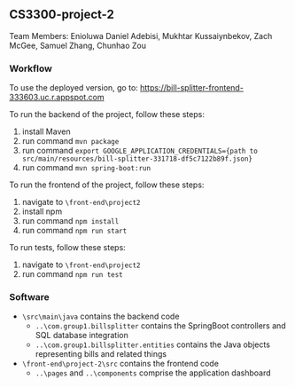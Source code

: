## CS3300-project-2

Team Members: Enioluwa Daniel Adebisi, Mukhtar Kussaiynbekov, Zach McGee, Samuel Zhang, Chunhao Zou

### Workflow

To use the deployed version, go to:
https://bill-splitter-frontend-333603.uc.r.appspot.com

To run the backend of the project, follow these steps:
1. install Maven
2. run command `mvn package`
3. run command `export GOOGLE_APPLICATION_CREDENTIALS={path to src/main/resources/bill-splitter-331718-df5c7122b89f.json}`
4. run command `mvn spring-boot:run`

To run the frontend of the project, follow these steps:
1. navigate to `\front-end\project2`
2. install npm
3. run command `npm install`
4. run command `npm run start`

To run tests, follow these steps:
1. navigate to `\front-end\project2`
2. run command `npm run test`

### Software
- `\src\main\java` contains the backend code
    - `..\com.group1.billsplitter` contains the SpringBoot controllers and SQL database integration
    - `..\com.group1.billsplitter.entities` contains the Java objects representing bills and related things
- `\front-end\project-2\src` contains the frontend code
    - `..\pages` and `..\components` comprise the application dashboard
